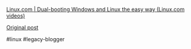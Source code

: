 <!--
date: '2006-07-21'
published: true
slug: 2006-07-linuxcom-dual-booting-windows-and
time_to_read: 5
title: Linux.com | Dual-booting Windows and Linux the easy way (Linux.com videos)
-->

[Linux.com | Dual-booting Windows and Linux the easy way (Linux.com videos)](http://www.linux.com/article.pl?sid=06/07/20/1654251)

[Original post](https://ysfk.blogspot.com/2006/07/linuxcom-dual-booting-windows-and.html)

#linux #legacy-blogger 